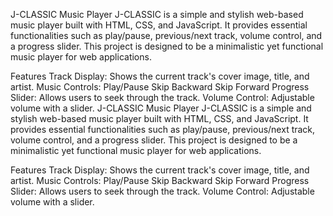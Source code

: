 J-CLASSIC Music Player
J-CLASSIC is a simple and stylish web-based music player built with HTML, CSS, and JavaScript. It provides essential functionalities such as play/pause, previous/next track, volume control, and a progress slider. This project is designed to be a minimalistic yet functional music player for web applications.

Features
Track Display: Shows the current track's cover image, title, and artist.
Music Controls:
Play/Pause
Skip Backward
Skip Forward
Progress Slider: Allows users to seek through the track.
Volume Control: Adjustable volume with a slider.
J-CLASSIC Music Player
J-CLASSIC is a simple and stylish web-based music player built with HTML, CSS, and JavaScript. It provides essential functionalities such as play/pause, previous/next track, volume control, and a progress slider. This project is designed to be a minimalistic yet functional music player for web applications.

Features
Track Display: Shows the current track's cover image, title, and artist.
Music Controls:
Play/Pause
Skip Backward
Skip Forward
Progress Slider: Allows users to seek through the track.
Volume Control: Adjustable volume with a slider.
